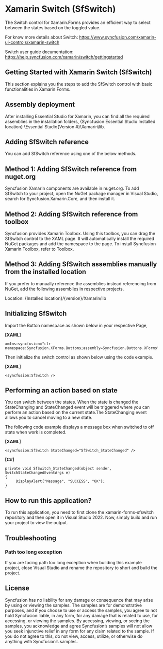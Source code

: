 # Xamarin Switch (SfSwitch) 

The Switch control for Xamarin.Forms provides an efficient way to select between the states based on the toggled value.

For know more details about Switch: https://www.syncfusion.com/xamarin-ui-controls/xamarin-switch

Switch user guide documentation: https://help.syncfusion.com/xamarin/switch/gettingstarted

## Getting Started with Xamarin Switch (SfSwitch)
This section explains you the steps to add the SfSwitch control with basic functionalities in Xamarin.Forms.

## Assembly deployment
After installing Essential Studio for Xamarin, you can find all the required assemblies in the installation folders, {Syncfusion Essential Studio Installed location} \Essential Studio\{Version #}\Xamarin\lib.

## Adding SfSwitch reference
You can add SfSwitch reference using one of the below methods.

## Method 1: Adding SfSwitch reference from nuget.org

Syncfusion Xamarin components are available in nuget.org. To add SfSwitch to your project, open the NuGet package manager in Visual Studio, search for Syncfusion.Xamarin.Core, and then install it.

## Method 2: Adding SfSwitch reference from toolbox

Syncfusion provides Xamarin Toolbox. Using this toolbox, you can drag the SfSwitch control to the XAML page. It will automatically install the required NuGet packages and add the namespace to the page. To install Syncfusion Xamarin Toolbox, refer to Toolbox.

## Method 3: Adding SfSwitch assemblies manually from the installed location

If you prefer to manually reference the assemblies instead referencing from NuGet, add the following assemblies in respective projects.

Location: {Installed location}/{version}/Xamarin/lib

## Initializing SfSwitch
Import the Button namespace as shown below in your respective Page,

**[XAML]**
```
xmlns:syncfusion="clr-namespace:Syncfusion.XForms.Buttons;assembly=Syncfusion.Buttons.XForms"
```
Then initialize the switch control as shown below using the code example.

**[XAML]**
```
<syncfusion:SfSwitch />
```
## Performing an action based on state
You can switch between the states. When the state is changed the StateChanging and StateChanged event will be triggered where you can perform an action based on the current state.The StateChanging event allows you to cancel moving to a new state.

The following code example displays a message box when switched to off state when work is completed.

**[XAML]**
```
<syncfusion:SfSwitch StateChanged="SfSwitch_StateChanged" />
```
**[C#]**
```
private void SfSwitch_StateChanged(object sender, SwitchStateChangedEventArgs e)
{
     DisplayAlert("Message", "SUCCESS", "OK");
}
```

## How to run this application?

To run this application, you need to first clone the xamarin-forms-sfswitch repository and then open it in Visual Studio 2022. Now, simply build and run your project to view the output.

## <a name="troubleshooting"></a>Troubleshooting ##
### Path too long exception
If you are facing path too long exception when building this example project, close Visual Studio and rename the repository to short and build the project.

## License

Syncfusion has no liability for any damage or consequence that may arise by using or viewing the samples. The samples are for demonstrative purposes, and if you choose to use or access the samples, you agree to not hold Syncfusion liable, in any form, for any damage that is related to use, for accessing, or viewing the samples. By accessing, viewing, or seeing the samples, you acknowledge and agree Syncfusion’s samples will not allow you seek injunctive relief in any form for any claim related to the sample. If you do not agree to this, do not view, access, utilize, or otherwise do anything with Syncfusion’s samples.